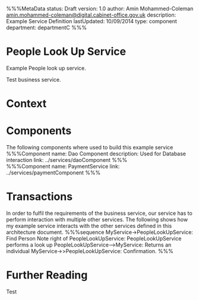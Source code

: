 %%%MetaData
status: Draft
version: 1.0
author: Amin Mohammed-Coleman <amin.mohammed-coleman@digital.cabinet-office.gov.uk>
description: Example Service Definition 
lastUpdated: 10/09/2014
type: component
department: departmentC
%%%


# People Look Up Service

Example People look up service.

Test business service.

# Context


# Components

The following components where used to build this example service
%%%Component
name: Dao Component
description: Used for Database interaction
link: ../services/daoComponent
%%%  
%%%Component
name: PaymentService
link: ../services/paymentComponent
%%%



# Transactions
In order to fulfil the requirements of the business service, our service has to perform interaction with multiple other services. The following shows how my example service interacts with the other services defined in this architecture document.
%%%sequence
MyService->PeopleLookUpService: Find Person
Note right of PeopleLookUpService: PeopleLookUpService performs a look up
PeopleLookUpService-->MyService: Returns an individual
MyService->>PeopleLookUpService: Confirmation.
%%%


# Further Reading

Test	


